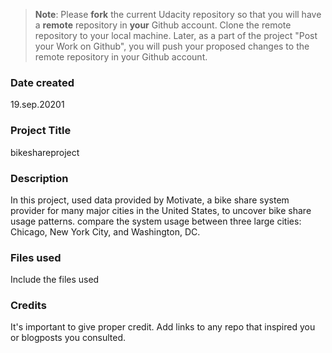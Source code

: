 >**Note**: Please **fork** the current Udacity repository so that you will have a **remote** repository in **your** Github account. Clone the remote repository to your local machine. Later, as a part of the project "Post your Work on Github", you will push your proposed changes to the remote repository in your Github account.

### Date created
19.sep.20201

### Project Title
bikeshareproject

### Description
In this project, used data provided by Motivate, a bike share system provider for many major cities in the United States, to uncover bike share usage patterns. compare the system usage between three large cities: Chicago, New York City, and Washington, DC.


### Files used
Include the files used

### Credits
It's important to give proper credit. Add links to any repo that inspired you or blogposts you consulted.
